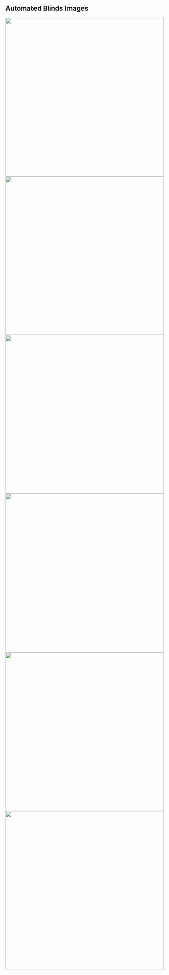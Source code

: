 ## Automated Blinds Images

<img src="https://user-images.githubusercontent.com/84931559/150199734-3db489a3-407f-4ac7-a47c-4c716149a066.jpg" width="500"> <img src="https://user-images.githubusercontent.com/84931559/150199757-7af65e3d-8c10-4ed7-a8a5-6f487fa54dda.jpg" width="500">
<img src="https://user-images.githubusercontent.com/84931559/150199738-10e67531-0dce-481f-8097-fbfa907bf2b9.jpg" width="500">
<img src="https://user-images.githubusercontent.com/84931559/150199749-3f43c7b8-2aec-4fdc-8f73-5030cd2acf9f.jpg" width="500">
<img src="https://user-images.githubusercontent.com/84931559/150199813-259e7249-d671-4b9b-9b52-9442e78a18d4.jpg" width="500">
<img src="https://user-images.githubusercontent.com/84931559/150200072-24ab545e-e017-4428-806e-aa9d16918da3.jpg" width="500">

